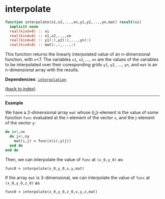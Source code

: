 # interpolate

```fortran
function interpolate(x1,x2,...,xn,y1,y2,...,yn,mat) result(xi)
  implicit none
  real(kind=8) :: xi
  real(kind=8) :: x1,x2,...,xn
  real(kind=8) :: y1(:),y2(:),...,yn(:)
  real(kind=8) :: mat(:,:,...,:)
```

This function returns the linearly interpolated value of an n-dimensional function, with ```n```<7. The variables ```x1```, ```x2```, ..., ```xn``` are the values of the variables to be interpolated over their coresponding grids ```y1```, ```y2```, ...., ```yn```, and ```mat``` is an n-dimensional array with the results.

**Dependencies**: [```interpolation```](interpolation.md)

[(back to index)](../index.md)

---

**Example**

We have a 2-dimensional array ```mat``` whose (i,j)-element is the value of some function ```func``` evaluated at the i-element of the vector ```x```, and the j-element of the vector ```y```:

```fortran
do i=1,nx
  do j=1,ny
    mat(i,j) = func(x(i),y(j))
  end do
end do
```

Then, we can interpolate the value of ```func``` at ```(x_0,y_0)``` as:

```fortran
func0 = interpolate(x_0,y_0,x,y,mat)
```

If the array ```mat``` is 3-dimensional, we can interpolate the value of ```func``` at ```(x_0,y_0,z_0)``` as

```fortran
func0 = interpolate(x_0,y_0,z_0,x,y,z,mat)
```

